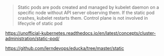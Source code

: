 
> Static pods are pods created and managed by kubelet daemon on a specific node without API server observing them. If the static pod crashes, kubelet restarts them. Control plane is not involved in lifecycle of static pod


https://unofficial-kubernetes.readthedocs.io/en/latest/concepts/cluster-administration/static-pod/

https://github.com/lerndevops/educka/tree/master/static




